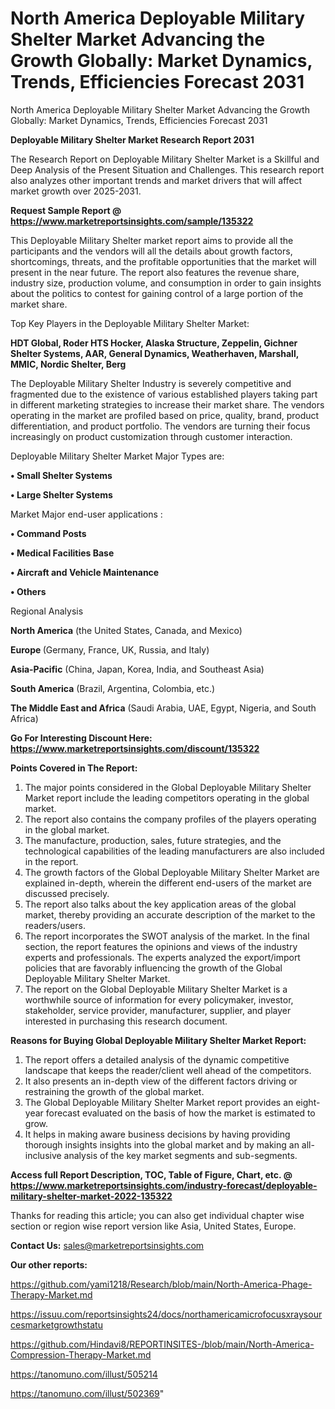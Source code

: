 # North America Deployable Military Shelter Market Advancing the Growth Globally: Market Dynamics, Trends, Efficiencies Forecast 2031
North America Deployable Military Shelter Market Advancing the Growth Globally: Market Dynamics, Trends, Efficiencies Forecast 2031

<strong>Deployable Military Shelter Market Research Report 2031</strong>

The Research Report on Deployable Military Shelter Market is a Skillful and Deep Analysis of the Present Situation and Challenges. This research report also analyzes other important trends and market drivers that will affect market growth over 2025-2031.

<strong>Request Sample Report @ <a href=https://www.marketreportsinsights.com/sample/135322>https://www.marketreportsinsights.com/sample/135322</a></strong>

This Deployable Military Shelter market report aims to provide all the participants and the vendors will all the details about growth factors, shortcomings, threats, and the profitable opportunities that the market will present in the near future. The report also features the revenue share, industry size, production volume, and consumption in order to gain insights about the politics to contest for gaining control of a large portion of the market share.

Top Key Players in the Deployable Military Shelter Market:

<strong>HDT Global, Roder HTS Hocker, Alaska Structure, Zeppelin, Gichner Shelter Systems, AAR, General Dynamics, Weatherhaven, Marshall, MMIC, Nordic Shelter, Berg</strong>

The Deployable Military Shelter Industry is severely competitive and fragmented due to the existence of various established players taking part in different marketing strategies to increase their market share. The vendors operating in the market are profiled based on price, quality, brand, product differentiation, and product portfolio. The vendors are turning their focus increasingly on product customization through customer interaction.

Deployable Military Shelter Market Major Types are:

<strong>• Small Shelter Systems

• Large Shelter Systems</strong>

Market Major end-user applications :

<strong>• Command Posts

• Medical Facilities Base

• Aircraft and Vehicle Maintenance

• Others</strong>

Regional Analysis

</u><strong><b>North America</b></strong> (the United States, Canada, and Mexico)

<strong><b>Europe </b></strong>(Germany, France, UK, Russia, and Italy)

<strong><b>Asia-Pacific</b></strong> (China, Japan, Korea, India, and Southeast Asia)

<strong><b>South America</b></strong> (Brazil, Argentina, Colombia, etc.)

<strong><b>The Middle East and Africa</b></strong> (Saudi Arabia, UAE, Egypt, Nigeria, and South Africa)

<strong>Go For Interesting Discount Here: <a href=https://www.marketreportsinsights.com/discount/135322>https://www.marketreportsinsights.com/discount/135322</a></strong>

<strong>Points Covered in The Report:</strong>
<ol>
  <li>The major points considered in the Global Deployable Military Shelter Market report include the leading competitors operating in the global market.</li>
  <li>The report also contains the company profiles of the players operating in the global market.</li>
  <li>The manufacture, production, sales, future strategies, and the technological capabilities of the leading manufacturers are also included in the report.</li>
  <li>The growth factors of the Global Deployable Military Shelter Market are explained in-depth, wherein the different end-users of the market are discussed precisely.</li>
  <li>The report also talks about the key application areas of the global market, thereby providing an accurate description of the market to the readers/users.</li>
  <li>The report incorporates the SWOT analysis of the market. In the final section, the report features the opinions and views of the industry experts and professionals. The experts analyzed the export/import policies that are favorably influencing the growth of the Global Deployable Military Shelter Market.</li>
  <li>The report on the Global Deployable Military Shelter Market is a worthwhile source of information for every policymaker, investor, stakeholder, service provider, manufacturer, supplier, and player interested in purchasing this research document.</li>
</ol>
<strong>Reasons for Buying Global Deployable Military Shelter Market Report:</strong>

<ol>
  <li>The report offers a detailed analysis of the dynamic competitive landscape that keeps the reader/client well ahead of the competitors.</li>
  <li>It also presents an in-depth view of the different factors driving or restraining the growth of the global market.</li>
  <li>The Global Deployable Military Shelter Market report provides an eight-year forecast evaluated on the basis of how the market is estimated to grow.</li>
  <li>It helps in making aware business decisions by having providing thorough insights insights into the global market and by making an all-inclusive analysis of the key market segments and sub-segments.</li>
</ol>
<strong>Access full Report Description, TOC, Table of Figure, Chart, etc. @ <a href=https://www.marketreportsinsights.com/industry-forecast/deployable-military-shelter-market-2022-135322>https://www.marketreportsinsights.com/industry-forecast/deployable-military-shelter-market-2022-135322</a></strong>


Thanks for reading this article; you can also get individual chapter wise section or region wise report version like Asia, United States, Europe.

<strong>Contact Us:</strong>
sales@marketreportsinsights.com

<strong>Our other reports:</strong>

<a href=https://github.com/yami1218/Research/blob/main/North-America-Phage-Therapy-Market.md>https://github.com/yami1218/Research/blob/main/North-America-Phage-Therapy-Market.md</a>

<a href=https://issuu.com/reportsinsights24/docs/northamericamicrofocusxraysourcesmarketgrowthstatu>https://issuu.com/reportsinsights24/docs/northamericamicrofocusxraysourcesmarketgrowthstatu</a>

<a href=https://github.com/Hindavi8/REPORTINSITES-/blob/main/North-America-Compression-Therapy-Market.md>https://github.com/Hindavi8/REPORTINSITES-/blob/main/North-America-Compression-Therapy-Market.md</a>

<a href=https://tanomuno.com/illust/505214>https://tanomuno.com/illust/505214</a>

<a href=https://tanomuno.com/illust/502369>https://tanomuno.com/illust/502369</a>"
